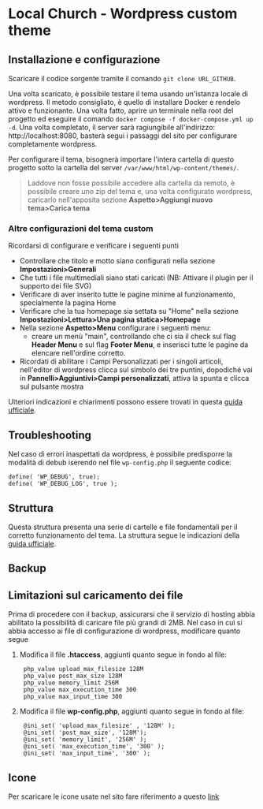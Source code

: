 # Local Church - Wordpress custom theme

## Installazione e configurazione

Scaricare il codice sorgente tramite il comando `git clone URL_GITHUB`. 

Una volta scaricato, è possibile testare il tema usando un'istanza locale di wordpress. Il metodo consigliato, è quello di installare Docker e rendelo attivo e funzionante. Una volta fatto, aprire un terminale nella root del progetto ed eseguire il comando `docker compose -f docker-compose.yml up -d`. Una volta completato, il server sarà ragiungibile all'indirizzo: http://localhost:8080, basterà segui i passaggi del sito per configurare completamente wordpress. 

Per configurare il tema, bisognerà importare l'intera cartella di questo progetto sotto la cartella del server `/var/www/html/wp-content/themes/`.

> Laddove non fosse possibile accedere alla cartella da remoto, è possibile creare uno zip del tema e, una volta configurato wordpress, caricarlo nell'apposita sezione **Aspetto>Aggiungi nuovo tema>Carica tema**

### Altre configurazioni del tema custom

Ricordarsi di configurare e verificare i seguenti punti

- Controllare che titolo e motto siano configurati nella sezione **Impostazioni>Generali**
- Che tutti i file multimediali siano stati caricati (NB: Attivare il plugin per il supporto dei file SVG)
- Verificare di aver inserito tutte le pagine minime al funzionamento, specialmente la pagina Home
- Verificare che la tua homepage sia settata su "Home" nella sezione **Impostazioni>Lettura>Una pagina statica>Homepage**
- Nella sezione **Aspetto>Menu** configurare i seguenti menu:
  - creare un menù "main", controllando che ci sia il check sul flag **Header Menu** e sul flag **Footer Menu**, e inserisci tutte le pagine da elencare nell'ordine corretto.
- Ricordati di abilitare i Campi Personalizzati per i singoli articoli, nell'editor di wordpress clicca sul simbolo dei tre puntini, dopodiché vai in **Pannelli>Aggiuntivi>Campi personalizzati**, attiva la spunta e clicca sul pulsante mostra

Ulteriori indicazioni e chiarimenti possono essere trovati in questa [guida ufficiale](https://hub.docker.com/_/wordpress).

## Troubleshooting

Nel caso di errori inaspettati da wordpress, è possibile predisporre la modalità di debub iserendo nel file `wp-config.php` il seguente codice:

```
define( 'WP_DEBUG', true);
define( 'WP_DEBUG_LOG', true );
```

## Struttura

Questa struttura presenta una serie di cartelle e file fondamentali per il corretto funzionamento del tema. La struttura segue le indicazioni della [guida ufficiale](https://developer.wordpress.org/themes/).

## Backup

## Limitazioni sul caricamento dei file

Prima di procedere con il backup, assicurarsi che il servizio di hosting abbia abilitato la possibilità di caricare file più grandi di 2MB. Nel caso in cui si abbia accesso ai file di configurazione di wordpress, modificare quanto segue

1. Modifica il file **.htaccess**, aggiunti quanto segue in fondo al file:
   
   ```
    php_value upload_max_filesize 128M
    php_value post_max_size 128M
    php_value memory_limit 256M
    php_value max_execution_time 300
    php_value max_input_time 300
   ```
2. Modifica il file **wp-config.php**, aggiunti quanto segue in fondo al file:
   
   ```
    @ini_set( 'upload_max_filesize' , '128M' );
    @ini_set( 'post_max_size', '128M');
    @ini_set( 'memory_limit', '256M' );
    @ini_set( 'max_execution_time', '300' );
    @ini_set( 'max_input_time', '300' );
   ```

## Icone

Per scaricare le icone usate nel sito fare riferimento a questo [link](https://www.flaticon.com/icon-fonts-most-downloaded?weight=thin&type=uicon)